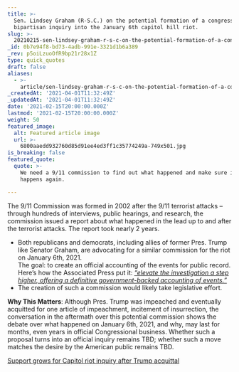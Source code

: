 ```yaml
---
title: >-
  Sen. Lindsey Graham (R-S.C.) on the potential formation of a congressional
  bipartisan inquiry into the January 6th capitol hill riot.
slug: >-
  20210215-sen-lindsey-graham-r-s-c-on-the-potential-formation-of-a-congressional-bipartisan-inquiry
_id: 0b7e94f8-bd73-4adb-991e-3321d1b6a389
_rev: p5oiLzuoOfR9bp21r28x1Z
type: quick_quotes
draft: false
aliases:
  - >-
    article/sen-lindsey-graham-r-s-c-on-the-potential-formation-of-a-congressional-bipartisan-inquiry-into-the-january-6th-capitol-hill-riot/
_createdAt: '2021-04-01T11:32:49Z'
_updatedAt: '2021-04-01T11:32:49Z'
date: '2021-02-15T20:00:00.000Z'
lastmod: '2021-02-15T20:00:00.000Z'
weight: 50
featured_image:
  alt: Featured article image
  url: >-
    6800aaedd932760d85d91ee4ed3ff1c35774249a-749x501.jpg
is_breaking: false
featured_quote:
  quote: >-
    We need a 9/11 commission to find out what happened and make sure it never
    happens again.

---
```

The 9/11 Commission was formed in 2002 after the 9/11 terrorist attacks – through hundreds of interviews, public hearings, and research, the commission issued a report about what happened in the lead up to and after the terrorist attacks. The report took nearly 2 years.

* Both republicans and democrats, including allies of former Pres. Trump like Senator Graham, are advocating for a similar commission for the riot on January 6th, 2021.  
The goal: to create an official accounting of the events for public record. Here’s how the Associated Press put it: [_“elevate the investigation a step higher, offering a definitive government-backed accounting of events.”_](https://apnews.com/article/donald-trump-capitol-siege-acquittals-impeachments-trump-impeachment-7ebcbaedd6985537dec0c3918cbf06d9)
* The creation of such a commission would likely take legislative effort.

**Why This Matters**: Although Pres. Trump was impeached and eventually acquitted for one article of impeachment, incitement of insurrection, the conversation in the aftermath over this potential commission shows the debate over what happened on January 6th, 2021, and why, may last for months, even years in official Congressional business. Whether such a proposal turns into an official inquiry remains TBD; whether such a move matches the desire by the American public remains TBD.

[Support grows for Capitol riot inquiry after Trump acquittal](https://apnews.com/article/donald-trump-capitol-siege-acquittals-impeachments-trump-impeachment-7ebcbaedd6985537dec0c3918cbf06d9)
